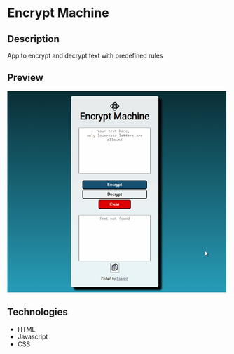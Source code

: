 # Encrypt Machine

## Description

App to encrypt and decrypt text with predefined rules

## Preview

<img src='./assets/preview.gif' width='500' />

## Technologies

- HTML
- Javascript
- CSS
